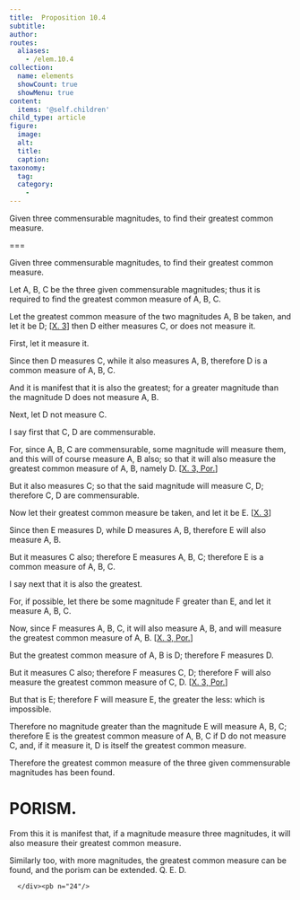 ```yaml
---
title:  Proposition 10.4
subtitle: 
author:
routes:
  aliases:
    - /elem.10.4
collection:
  name: elements
  showCount: true
  showMenu: true
content:
  items: '@self.children'
child_type: article
figure:
  image:
  alt:
  title:
  caption:
taxonomy:
  tag:
  category:
    - 
---
```


<p><hi rend="ital">Given three commensurable magnitudes</hi>, <hi rend="ital">to find their greatest common measure</hi>. </p>

===

<p><span class="ital">Given three commensurable magnitudes</span>, <span class="ital">to find their greatest common measure</span>. </p>

<p>Let <span class="ital">A</span>, <span class="ital">B</span>, <span class="ital">C</span> be the three given commensurable magnitudes; thus it is required to find the greatest common measure of <span class="ital">A</span>, <span class="ital">B</span>, <span class="ital">C</span>. 
      </p>

<p>Let the greatest common measure of the two magnitudes <span class="ital">A</span>, <span class="ital">B</span> be taken, and let it be <span class="ital">D</span>; [<a href="/elem.10.3">X. 3</a>] then <span class="ital">D</span> either measures <span class="ital">C</span>, or does not measure it. </p>

<p>First, let it measure it. </p>

<p>Since then <span class="ital">D</span> measures <span class="ital">C</span>, while it also measures <span class="ital">A</span>, <span class="ital">B</span>, therefore <span class="ital">D</span> is a common measure of <span class="ital">A</span>, <span class="ital">B</span>, <span class="ital">C</span>. </p>

<p>And it is manifest that it is also the greatest; for a greater magnitude than the magnitude <span class="ital">D</span> does not measure <span class="ital">A</span>, <span class="ital">B</span>. </p>

<p>Next, let <span class="ital">D</span> not measure <span class="ital">C</span>. </p>

<p>I say first that <span class="ital">C</span>, <span class="ital">D</span> are commensurable. </p>

<p>For, since <span class="ital">A</span>, <span class="ital">B</span>, <span class="ital">C</span> are commensurable, some magnitude will measure them, and this will of course measure <span class="ital">A</span>, <span class="ital">B</span> also; so that it will also measure the greatest common measure of <span class="ital">A</span>, <span class="ital">B</span>, namely <span class="ital">D</span>. [<a href="/elem.10.3.p.1">X. 3, Por.</a>] </p>

<p>But it also measures <span class="ital">C</span>; so that the said magnitude will measure <span class="ital">C</span>, <span class="ital">D</span>; therefore <span class="ital">C</span>, <span class="ital">D</span> are commensurable. <pb n="23"/></p>

<p>Now let their greatest common measure be taken, and let it be <span class="ital">E</span>. [<a href="/elem.10.3">X. 3</a>] </p>

<p>Since then <span class="ital">E</span> measures <span class="ital">D</span>, while <span class="ital">D</span> measures <span class="ital">A</span>, <span class="ital">B</span>, therefore <span class="ital">E</span> will also measure <span class="ital">A</span>, <span class="ital">B</span>. </p>

<p>But it measures <span class="ital">C</span> also; therefore <span class="ital">E</span> measures <span class="ital">A</span>, <span class="ital">B</span>, <span class="ital">C</span>; therefore <span class="ital">E</span> is a common measure of <span class="ital">A</span>, <span class="ital">B</span>, <span class="ital">C</span>. </p>

<p>I say next that it is also the greatest. </p>

<p>For, if possible, let there be some magnitude <span class="ital">F</span> greater than <span class="ital">E</span>, and let it measure <span class="ital">A</span>, <span class="ital">B</span>, <span class="ital">C</span>. </p>

<p>Now, since <span class="ital">F</span> measures <span class="ital">A</span>, <span class="ital">B</span>, <span class="ital">C</span>, it will also measure <span class="ital">A</span>, <span class="ital">B</span>, and will measure the greatest common measure of <span class="ital">A</span>, <span class="ital">B</span>. [<a href="/elem.10.3.p.1">X. 3, Por.</a>] </p>

<p>But the greatest common measure of <span class="ital">A</span>, <span class="ital">B</span> is <span class="ital">D</span>; therefore <span class="ital">F</span> measures <span class="ital">D</span>. </p>

<p>But it measures <span class="ital">C</span> also; therefore <span class="ital">F</span> measures <span class="ital">C</span>, <span class="ital">D</span>; therefore <span class="ital">F</span> will also measure the greatest common measure of <span class="ital">C</span>, <span class="ital">D</span>. [<a href="/elem.10.3.p.1">X. 3, Por.</a>] </p>

<p>But that is <span class="ital">E</span>; therefore <span class="ital">F</span> will measure <span class="ital">E</span>, the greater the less: which is impossible. </p>

<p>Therefore no magnitude greater than the magnitude <span class="ital">E</span> will measure <span class="ital">A</span>, <span class="ital">B</span>, <span class="ital">C</span>; therefore <span class="ital">E</span> is the greatest common measure of <span class="ital">A</span>, <span class="ital">B</span>, <span class="ital">C</span> if <span class="ital">D</span> do not measure <span class="ital">C</span>, and, if it measure it, <span class="ital">D</span> is itself the greatest common measure. </p>

<p>Therefore the greatest common measure of the three given commensurable magnitudes has been found. </p>
<div id="elem.10.4.p.1" class="porism">
       <h1>PORISM.</h1>
       
<p>From this it is manifest that, if a magnitude measure three magnitudes, it will also measure their greatest common measure. </p>

       
<p>Similarly too, with more magnitudes, the greatest common measure can be found, and the porism can be extended. Q. E. D.</p>

      </div><pb n="24"/>
